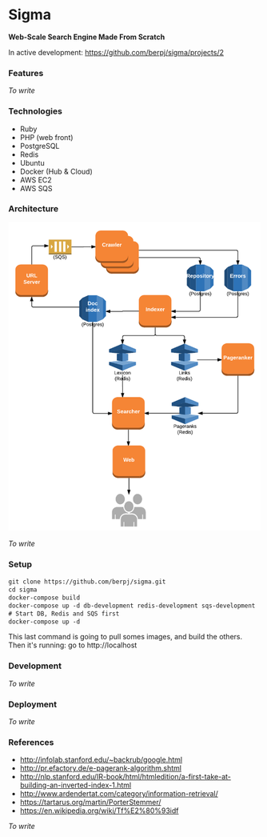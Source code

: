 # Sigma

**Web-Scale Search Engine Made From Scratch**

In active development: https://github.com/berpj/sigma/projects/2

### Features

*To write*

### Technologies

- Ruby
- PHP (web front)
- PostgreSQL
- Redis
- Ubuntu
- Docker (Hub & Cloud)
- AWS EC2
- AWS SQS


### Architecture

![Architecture diagram](https://raw.githubusercontent.com/berpj/sigma/master/diagram.png)

*To write*


### Setup

    git clone https://github.com/berpj/sigma.git
    cd sigma
    docker-compose build
    docker-compose up -d db-development redis-development sqs-development # Start DB, Redis and SQS first
    docker-compose up -d

This last command is going to pull somes images, and build the others. Then it's running: go to http://localhost


### Development

*To write*


### Deployment

*To write*


### References

- http://infolab.stanford.edu/~backrub/google.html
- http://pr.efactory.de/e-pagerank-algorithm.shtml
- http://nlp.stanford.edu/IR-book/html/htmledition/a-first-take-at-building-an-inverted-index-1.html
- http://www.ardendertat.com/category/information-retrieval/
- https://tartarus.org/martin/PorterStemmer/
- https://en.wikipedia.org/wiki/Tf%E2%80%93idf

*To write*
